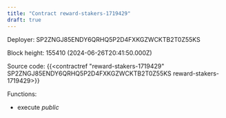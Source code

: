 ```yaml
---
title: "Contract reward-stakers-1719429"
draft: true
---
```

Deployer: SP2ZNGJ85ENDY6QRHQ5P2D4FXKGZWCKTB2T0Z55KS


 



Block height: 155410 (2024-06-26T20:41:50.000Z)

Source code: {{<contractref "reward-stakers-1719429" SP2ZNGJ85ENDY6QRHQ5P2D4FXKGZWCKTB2T0Z55KS reward-stakers-1719429>}}

Functions:

* execute _public_
